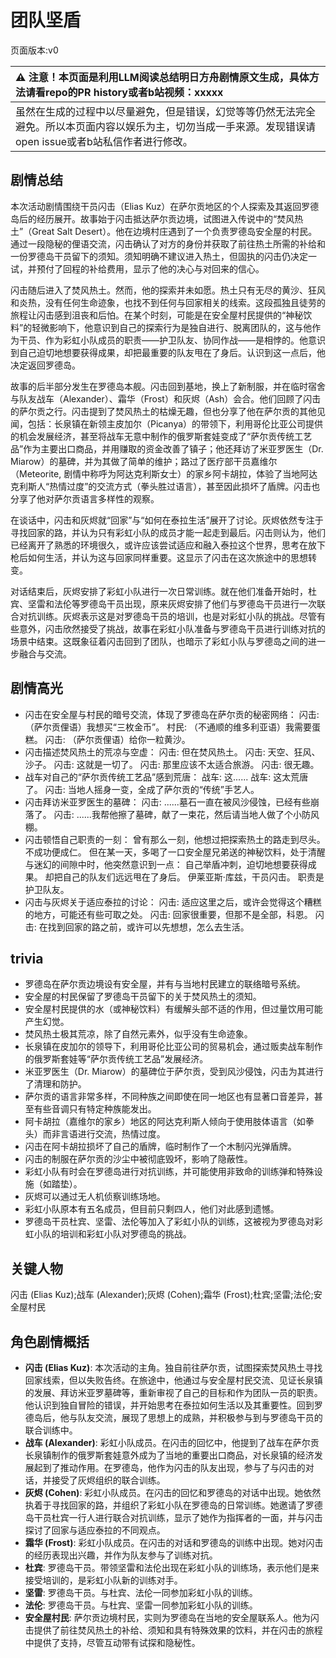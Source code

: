 # 团队坚盾
页面版本:v0
 

| :warning: 注意！本页面是利用LLM阅读总结明日方舟剧情原文生成，具体方法请看repo的PR history或者b站视频：xxxxx           |
|:----------------------------|
| 虽然在生成的过程中以尽量避免，但是错误，幻觉等等仍然无法完全避免。所以本页面内容以娱乐为主，切勿当成一手来源。发现错误请open issue或者b站私信作者进行修改。|



## 剧情总结
本次活动剧情围绕干员闪击（Elias Kuz）在萨尔贡地区的个人探索及其返回罗德岛后的经历展开。故事始于闪击抵达萨尔贡边境，试图进入传说中的“焚风热土”（Great Salt Desert）。他在边境村庄遇到了一个负责罗德岛安全屋的村民。通过一段隐秘的俚语交流，闪击确认了对方的身份并获取了前往热土所需的补给和一份罗德岛干员留下的须知。须知明确不建议进入热土，但固执的闪击仍决定一试，并预付了回程的补给费用，显示了他的决心与对回来的信心。

闪击随后进入了焚风热土。然而，他的探索并未如愿。热土只有无尽的黄沙、狂风和炎热，没有任何生命迹象，也找不到任何与回家相关的线索。这段孤独且徒劳的旅程让闪击感到沮丧和后怕。在某个时刻，可能是在安全屋村民提供的“神秘饮料”的轻微影响下，他意识到自己的探索行为是独自进行、脱离团队的，这与他作为干员、作为彩虹小队成员的职责——护卫队友、协同作战——是相悖的。他意识到自己迫切地想要获得成果，却把最重要的队友甩在了身后。认识到这一点后，他决定返回罗德岛。

故事的后半部分发生在罗德岛本舰。闪击回到基地，换上了新制服，并在临时宿舍与队友战车（Alexander）、霜华（Frost）和灰烬（Ash）会合。他们回顾了闪击的萨尔贡之行。闪击提到了焚风热土的枯燥无趣，但也分享了他在萨尔贡的其他见闻，包括：长泉镇在新领主皮加尔（Picanya）的带领下，利用哥伦比亚公司提供的机会发展经济，甚至将战车无意中制作的俄罗斯套娃变成了“萨尔贡传统工艺品”作为主要出口商品，并用赚取的资金改善了镇子；他还拜访了米亚罗医生（Dr. Miarow）的墓碑，并为其做了简单的维护；路过了医疗部干员嘉维尔（Meteorite, 剧情中称呼为阿达克利斯女士）的家乡阿卡胡拉，体验了当地阿达克利斯人“热情过度”的交流方式（拳头胜过语言），甚至因此损坏了盾牌。闪击也分享了他对萨尔贡语言多样性的观察。

在谈话中，闪击和灰烬就“回家”与“如何在泰拉生活”展开了讨论。灰烬依然专注于寻找回家的路，并认为只有彩虹小队的成员才能一起走到最后。闪击则认为，他们已经离开了熟悉的环境很久，或许应该尝试适应和融入泰拉这个世界，思考在放下枪后如何生活，并认为这与回家同样重要。这显示了闪击在这次旅途中的思想转变。

对话结束后，灰烬安排了彩虹小队进行一次日常训练。就在他们准备开始时，杜宾、坚雷和法伦等罗德岛干员出现，原来灰烬安排了他们与罗德岛干员进行一次联合对抗训练。灰烬表示这是对罗德岛干员的培训，也是对彩虹小队的挑战。尽管有些意外，闪击欣然接受了挑战，故事在彩虹小队准备与罗德岛干员进行训练对抗的场景中结束。这既象征着闪击回到了团队，也暗示了彩虹小队与罗德岛之间的进一步融合与交流。
## 剧情高光
- 闪击在安全屋与村民的暗号交流，体现了罗德岛在萨尔贡的秘密网络：
  闪击: （萨尔贡俚语）我想买“三枚金币”。
  村民: （不通顺的维多利亚语）我需要蛋糕。
  闪击: （萨尔贡俚语）给你一粒黄沙。
- 闪击描述焚风热土的荒凉与空虚：
  闪击: 但在焚风热土。
  闪击: 天空、狂风、沙子。
  闪击: 这就是一切了。
  闪击: 那里应该不太适合旅游。
  闪击: 很无趣。
- 战车对自己的“萨尔贡传统工艺品”感到荒唐：
  战车: 这......
  战车: 这太荒唐了。
  闪击: 当地人摇身一变，全成了萨尔贡的“传统”手艺人。
- 闪击拜访米亚罗医生的墓碑：
  闪击: ......墓石一直在被风沙侵蚀，已经有些崩落了。
  闪击: ......我帮他擦了墓碑，献了一束花，然后请当地人做了个小防风棚。
- 闪击顿悟自己职责的一刻：
  曾有那么一刻，他想过把探索热土的路走到尽头。不成功便成仁。
  但在某一天，多喝了一口安全屋兄弟送的神秘饮料，处于清醒与迷幻的间隙中时，他突然意识到一点：
  自己举盾冲刺，迫切地想要获得成果。
  却把自己的队友们远远甩在了身后。
  伊莱亚斯·库兹，干员闪击。
  职责是护卫队友。
- 闪击与灰烬关于适应泰拉的讨论：
  闪击: 适应这里之后，或许会觉得这个糟糕的地方，可能还有些可取之处。
  闪击: 回家很重要，但那不是全部，科恩。
  闪击: 在找到回家的路之前，或许可以先想想，怎么去生活。
## trivia
- 罗德岛在萨尔贡边境设有安全屋，并有与当地村民建立的联络暗号系统。
- 安全屋的村民保留了罗德岛干员留下的关于焚风热土的须知。
- 安全屋村民提供的水（或神秘饮料）有缓解头部不适的作用，但过量饮用可能产生幻觉。
- 焚风热土极其荒凉，除了自然元素外，似乎没有生命迹象。
- 长泉镇在皮加尔的领导下，利用哥伦比亚公司的贸易机会，通过贩卖战车制作的俄罗斯套娃等“萨尔贡传统工艺品”发展经济。
- 米亚罗医生（Dr. Miarow）的墓碑位于萨尔贡，受到风沙侵蚀，闪击为其进行了清理和防护。
- 萨尔贡的语言非常多样，不同种族之间即使在同一地区也有显著口音差异，甚至有些音调只有特定种族能发出。
- 阿卡胡拉（嘉维尔的家乡）地区的阿达克利斯人倾向于使用肢体语言（如拳头）而非言语进行交流，热情过度。
- 闪击在阿卡胡拉损坏了自己的盾牌，临时制作了一个木制闪光弹盾牌。
- 闪击的制服在萨尔贡的沙尘中被彻底毁坏，影响了隐蔽性。
- 彩虹小队有时会在罗德岛进行对抗训练，并可能使用非致命的训练弹和特殊设施（如踏垫）。
- 灰烬可以通过无人机侦察训练场地。
- 彩虹小队原本有五名成员，但目前只剩四人，他们对此感到遗憾。
- 罗德岛干员杜宾、坚雷、法伦等加入了彩虹小队的训练，这被视为罗德岛对彩虹小队的培训和彩虹小队对罗德岛的挑战。
## 关键人物
闪击 (Elias Kuz);战车 (Alexander);灰烬 (Cohen);霜华 (Frost);杜宾;坚雷;法伦;安全屋村民
## 角色剧情概括
-   **闪击 (Elias Kuz)**: 本次活动的主角。独自前往萨尔贡，试图探索焚风热土寻找回家线索，但以失败告终。在旅途中，他通过与安全屋村民交流、见证长泉镇的发展、拜访米亚罗墓碑等，重新审视了自己的目标和作为团队一员的职责。他认识到独自冒险的错误，并开始思考在泰拉如何生活以及其重要性。回到罗德岛后，他与队友交流，展现了思想上的成熟，并积极参与到与罗德岛干员的联合训练中。
-   **战车 (Alexander)**: 彩虹小队成员。在闪击的回忆中，他提到了战车在萨尔贡长泉镇制作的俄罗斯套娃意外成为了当地的重要出口商品，对长泉镇的经济发展起到了推动作用。在罗德岛，他作为闪击的队友出现，参与了与闪击的对话，并接受了灰烬组织的联合训练。
-   **灰烬 (Cohen)**: 彩虹小队成员。在闪击的回忆和罗德岛的对话中出现。她依然执着于寻找回家的路，并组织了彩虹小队在罗德岛的日常训练。她邀请了罗德岛干员杜宾一行人进行联合对抗训练，显示了她作为指挥者的一面，并与闪击探讨了回家与适应泰拉的不同观点。
-   **霜华 (Frost)**: 彩虹小队成员。在闪击的对话和罗德岛的训练中出现。她对闪击的经历表现出兴趣，并作为队友参与了训练对抗。
-   **杜宾**: 罗德岛干员。带领坚雷和法伦出现在彩虹小队的训练场，表示他们是来接受培训的，是彩虹小队新的训练对手。
-   **坚雷**: 罗德岛干员。与杜宾、法伦一同参加彩虹小队的训练。
-   **法伦**: 罗德岛干员。与杜宾、坚雷一同参加彩虹小队的训练。
-   **安全屋村民**: 萨尔贡边境村民，实则为罗德岛在当地的安全屋联系人。他为闪击提供了前往焚风热土的补给、须知和具有特殊效果的饮料，并在闪击的旅程中提供了支持，尽管互动带有试探和隐秘性。